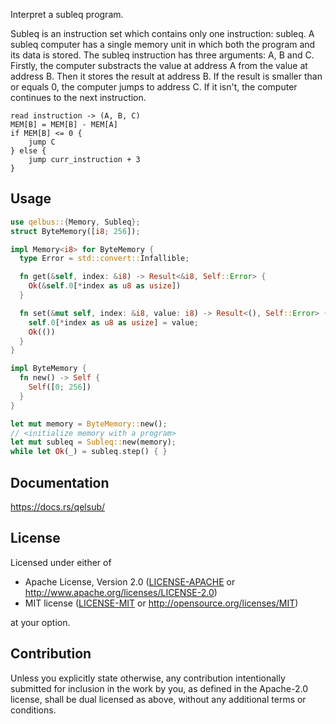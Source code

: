 Interpret a subleq program.

Subleq is an instruction set which contains only one instruction: subleq.
A subleq computer has a single memory unit in which both the program and its data is stored.
The subleq instruction has three arguments: A, B and C.
Firstly, the computer substracts the value at address A from the value at address B.
Then it stores the result at address B. If the result is smaller than or equals 0,
the computer jumps to address C. If it isn't, the computer continues to the next instruction.
```text
read instruction -> (A, B, C)
MEM[B] = MEM[B] - MEM[A]
if MEM[B] <= 0 {
    jump C
} else {
    jump curr_instruction + 3
}
```

## Usage
```rust
use qelbus::{Memory, Subleq};
struct ByteMemory([i8; 256]);

impl Memory<i8> for ByteMemory {
  type Error = std::convert::Infallible;

  fn get(&self, index: &i8) -> Result<&i8, Self::Error> {
    Ok(&self.0[*index as u8 as usize])
  }

  fn set(&mut self, index: &i8, value: i8) -> Result<(), Self::Error> {
    self.0[*index as u8 as usize] = value;
    Ok(())
  }
}

impl ByteMemory {
  fn new() -> Self {
    Self([0; 256])  
  }
}

let mut memory = ByteMemory::new();
// <initialize memory with a program>
let mut subleq = Subleq::new(memory);
while let Ok(_) = subleq.step() { }
```


## Documentation
<https://docs.rs/qelsub/>

## License

Licensed under either of

 * Apache License, Version 2.0
   ([LICENSE-APACHE](LICENSE-APACHE) or <http://www.apache.org/licenses/LICENSE-2.0>)
 * MIT license
   ([LICENSE-MIT](LICENSE-MIT) or <http://opensource.org/licenses/MIT>)

at your option.

## Contribution

Unless you explicitly state otherwise, any contribution intentionally submitted
for inclusion in the work by you, as defined in the Apache-2.0 license, shall be
dual licensed as above, without any additional terms or conditions.
